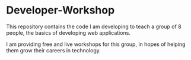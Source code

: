 # Developer-Workshop

This repository contains the code I am developing to teach a group of 8 people, the basics of developing web applications.

I am providing free and live workshops for this group, in hopes of helping them grow their careers in technology.
